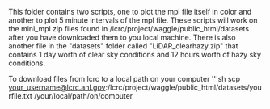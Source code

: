 This folder contains two scripts, one to plot the mpl file itself in color and another to plot 5 minute intervals of the mpl file. These scripts will work on the mini_mpl zip files found in /lcrc/project/waggle/public_html/datasets after you have downloaded them to you local machine. There is also another file in the "datasets" folder called "LiDAR_clearhazy.zip" that contains 1 day worth of clear sky conditions and 12 hours worth of hazy sky conditions. 

To download files from lcrc to a local path on your computer
'''sh
scp your_username@lcrc.anl.gov:/lcrc/project/waggle/public_html/datasets/yourfile.txt /your/local/path/on/computer
